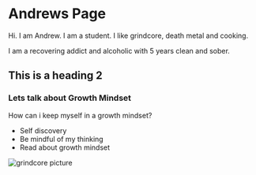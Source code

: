 # Andrews Page
Hi. I am Andrew. I am a student. I like grindcore, death metal and cooking.

I am a recovering addict and alcoholic with 5 years clean and sober.

## This is a heading 2

### Lets talk about Growth Mindset

How can i keep myself in a growth mindset?

- Self discovery
- Be mindful of my thinking
- Read about growth mindset


![grindcore picture](https://media2.fdncms.com/eastbayexpress/imager/u/blog/19153636/music2-4485801e2f182ab7.jpg?cb=1534297491)
